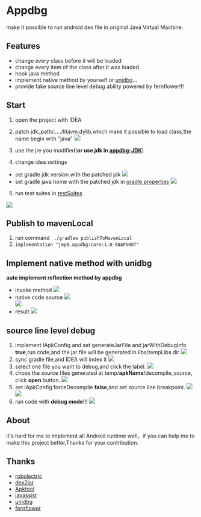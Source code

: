 # Appdbg
make it possible to run android dex file in original Java Virtual Machine.

## Features
- change every class before it will be loaded
- change every item of the class after it was loaded
- hook java method
- implement native method by yourself or [unidbg](https://github.com/zhkl0228/unidbg)...
- provide fake source line level debug ability powered by fernflower!!!

## Start

1. open the project with IDEA

2. patch jdk_path/...../libjvm.dylib,which make it possible to load class,the name begin with "java"
![](assets/package.png)

3. use the jre you modified(**or use jdk in [appdbg-JDK](https://github.com/asmjmp0/appdbg-JDK)**)

4. change idea settings
- set gradle jdk version with the patched jdk 
![](assets/gradle0.png)
- set gradle java home with the patched jdk in [gradle.properties](gradle.properties)
![](assets/gradle1.png)

5. run test suites in [testSuites](core/src/test/java/suites)
   
![](assets/1.png)

## Publish to mavenLocal
1. run command ` ./gradlew publishToMavenLocal`
2. `implementation "jmp0.appdbg:core:1.0-SNAPSHOT"`
## Implement native method with unidbg
**auto implement reflection method by appdbg**
- invoke method 
![](assets/jni0.png)
- native code source
![](assets/jni1.png)  
![](assets/jni2.png)
- result
![](assets/jni3.png)
  
## source line level debug
1. implement IApkConfig and set generateJarFile and jarWithDebugInfo **true**,run code,and the jar file will be generated in libs/tempLibs dir
![](assets/debug/debug0.png)
2. sync gradle file,and IDEA will index it
![](assets/debug/debug1.png)
3. select one file you want to debug,and click the label.
![](assets/debug/debug2.png)
4. chose the source files generated at temp/**apkName**/decompile_source, click **open** button.
![](assets/debug/debug3.png)
5. set IApkConfig forceDecompile **false**,and set source line breakpoint.
![](assets/debug/debug4.png)
![](assets/debug/debug5.png)
6. run code with **debug mode**!!!
![](assets/debug/debug0.gif)

## About
it's hard for me to implement all Android runtime well，if you can help me to make this project better,Thanks for your contribution. 

## Thanks
- [robolectric](https://github.com/robolectric/robolectric)
- [dex2jar](https://github.com/pxb1988/dex2jar)
- [Apktool](https://github.com/iBotPeaches/Apktool)
- [javassist](https://github.com/jboss-javassist/javassist)
- [unidbg](https://github.com/zhkl0228/unidbg)
- [fernflower](https://github.com/fesh0r/fernflower)